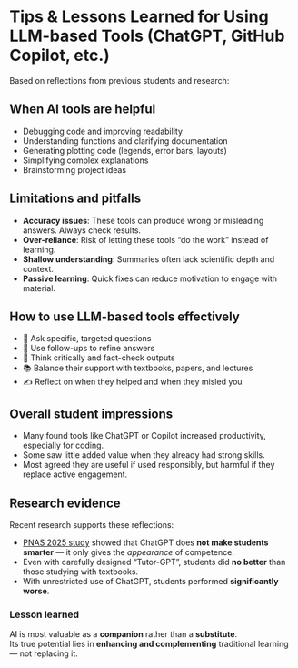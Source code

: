 # Tips & Lessons Learned for Using LLM-based Tools (ChatGPT, GitHub Copilot, etc.)

Based on reflections from previous students and research:

## When AI tools are helpful
- Debugging code and improving readability  
- Understanding functions and clarifying documentation  
- Generating plotting code (legends, error bars, layouts)  
- Simplifying complex explanations  
- Brainstorming project ideas  

## Limitations and pitfalls
- **Accuracy issues**: These tools can produce wrong or misleading answers. Always check results.  
- **Over-reliance**: Risk of letting these tools  “do the work” instead of learning.  
- **Shallow understanding**: Summaries often lack scientific depth and context.  
- **Passive learning**: Quick fixes can reduce motivation to engage with material.  

## How to use LLM-based tools effectively
- 🎯 Ask specific, targeted questions  
- 🔁 Use follow-ups to refine answers  
- 🧠 Think critically and fact-check outputs  
- 📚 Balance their support with textbooks, papers, and lectures  
- ✍️ Reflect on when they helped and when they misled you  

## Overall student impressions
- Many found tools like ChatGPT or Copilot increased productivity, especially for coding.  
- Some saw little added value when they already had strong skills.  
- Most agreed they are useful if used responsibly, but harmful if they replace active engagement.  

## Research evidence
Recent research supports these reflections:  

- [PNAS 2025 study](https://www.pnas.org/doi/10.1073/pnas.2422633122) showed that ChatGPT does **not make students smarter** — it only gives the *appearance* of competence.  
- Even with carefully designed “Tutor-GPT”, students did **no better** than those studying with textbooks.  
- With unrestricted use of ChatGPT, students performed **significantly worse**.  

### Lesson learned
AI is most valuable as a **companion** rather than a **substitute**.  
Its true potential lies in **enhancing and complementing** traditional learning — not replacing it.

